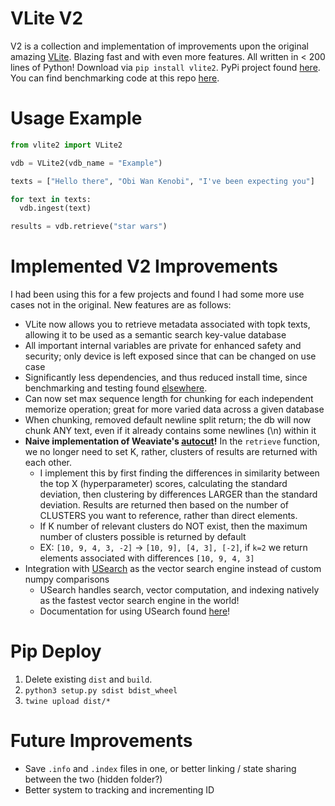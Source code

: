 # VLite V2

V2 is a collection and implementation of improvements upon the original amazing [VLite](https://github.com/sdan/vlite). Blazing fast and with even more features.
All written in < 200 lines of Python! Download via `pip install vlite2`. PyPi project found [here](https://pypi.org/project/vlite2/). You can find benchmarking
code at this repo [here](https://github.com/raydelvecchio/vdb-benchmark).

# Usage Example
```python
from vlite2 import VLite2

vdb = VLite2(vdb_name = "Example")

texts = ["Hello there", "Obi Wan Kenobi", "I've been expecting you"]

for text in texts:
  vdb.ingest(text)

results = vdb.retrieve("star wars")
```

# Implemented V2 Improvements

I had been using this for a few projects and found I had some more use cases not in the original. New features are
as follows:

* VLite now allows you to retrieve metadata associated with topk texts, allowing it to be used as a semantic 
search key-value database
* All important internal variables are private for enhanced safety and security; only device is left exposed since that can be changed on use case
* Significantly less dependencies, and thus reduced install time, since benchmarking and testing found [elsewhere](https://github.com/raydelvecchio/vdb-benchmark).
* Can now set max sequence length for chunking for each independent memorize operation; great for more varied data
across a given database
* When chunking, removed default newline split return; the db will now chunk ANY text, even if it already contains
some newlines (\n) within it
* **Naive implementation of Weaviate's [autocut](https://weaviate.io/developers/weaviate/search/hybrid#limiting-results-with-autocut-and-auto_limit)!** In the 
`retrieve` function, we no longer need to set K, rather, clusters of results are returned with each other.
  * I implement this by first finding the differences in similarity between the top X (hyperparameter) scores, calculating
  the standard deviation, then clustering by differences LARGER than the standard deviation. Results are returned
  then based on the number of CLUSTERS you want to reference, rather than direct elements.
  * If K number of relevant clusters do NOT exist, then the maximum number of clusters possible is returned by default
  * EX: `[10, 9, 4, 3, -2]` -> `[10, 9], [4, 3], [-2]`, if `k=2` we return elements associated with differences `[10, 9, 4, 3]`
* Integration with [USearch](https://github.com/unum-cloud/usearch) as the vector search engine instead of custom numpy comparisons
  * USearch handles search, vector computation, and indexing natively as the fastest vector search engine in the world!
  * Documentation for using USearch found [here](https://unum-cloud.github.io/usearch/python/reference.html)!

# Pip Deploy
1. Delete existing `dist` and `build`.
2. `python3 setup.py sdist bdist_wheel`
3. `twine upload dist/*`

# Future Improvements
* Save `.info` and `.index` files in one, or better linking / state sharing between the two (hidden folder?)
* Better system to tracking and incrementing ID
